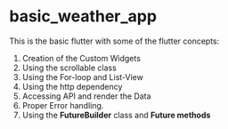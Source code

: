 # basic_weather_app
This is the basic flutter with some of the flutter concepts:

1. Creation of the Custom Widgets
2. Using the scrollable class
3. Using the For-loop and List-View
4. Using the http dependency 
5. Accessing API and render the Data
6. Proper Error handling.
7. Using the **FutureBuilder** class and **Future methods**


